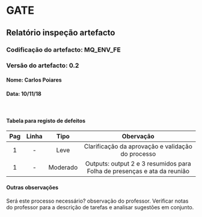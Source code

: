# GATE
## Relatório inspeção artefacto
### Codificação do artefacto: MQ_ENV_FE
### Versão do artefacto: 0.2
#### Nome: Carlos Poiares
#### Data: 10/11/18

</br>

#### Tabela para registo de defeitos
|Pag|Linha|Tipo|Obervação|
|:-:|:-:|:-:|:-:|
|1|-|Leve|Clarificação da aprovação e validação do processo|
|1|-|Moderado|Outputs: output 2 e 3 resumidos para Folha de presenças e ata da reunião|
#### Outras observações
Será este processo necessário? observação do professor.
Verificar notas do professor para a descrição de tarefas e analisar sugestões em conjunto.

</br>
